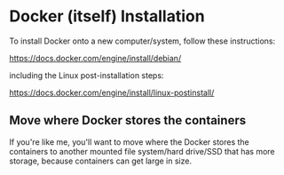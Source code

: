 # Docker (itself) Installation

To install Docker onto a new computer/system, follow these instructions:

https://docs.docker.com/engine/install/debian/

including the Linux post-installation steps:

https://docs.docker.com/engine/install/linux-postinstall/

## Move where Docker stores the containers

If you're like me, you'll want to move where the Docker stores the containers to another mounted file system/hard drive/SSD that has more storage, because containers can get large in size.